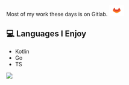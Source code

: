 Most of my work these days is on Gitlab. <img src = 'https://github.com/yeezy/yeezy/blob/main/icons/gitlab.svg' height='30' width='40'/> 


## :computer: Languages I Enjoy
* Kotlin
* Go
* TS


![](https://komarev.com/ghpvc/?username=yeezy)
